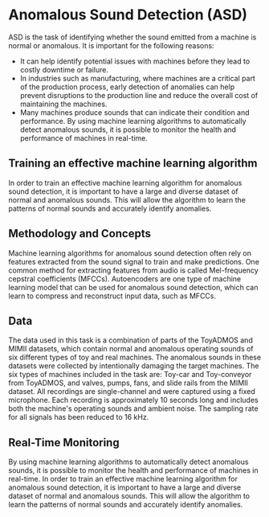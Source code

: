 # Anomalous Sound Detection (ASD)

ASD is the task of identifying whether the sound emitted from a machine is normal or anomalous. It is important for the following reasons:
- It can help identify potential issues with machines before they lead to costly downtime or failure.
- In industries such as manufacturing, where machines are a critical part of the production process, early detection of anomalies can help prevent disruptions to the production line and reduce the overall cost of maintaining the machines.
- Many machines produce sounds that can indicate their condition and performance. By using machine learning algorithms to automatically detect anomalous sounds, it is possible to monitor the health and performance of machines in real-time.

## Training an effective machine learning algorithm

In order to train an effective machine learning algorithm for anomalous sound detection, it is important to have a large and diverse dataset of normal and anomalous sounds. This will allow the algorithm to learn the patterns of normal sounds and accurately identify anomalies.

## Methodology and Concepts

Machine learning algorithms for anomalous sound detection often rely on features extracted from the sound signal to train and make predictions. One common method for extracting features from audio is called Mel-frequency cepstral coefficients (MFCCs). Autoencoders are one type of machine learning model that can be used for anomalous sound detection, which can learn to compress and reconstruct input data, such as MFCCs.

## Data

The data used in this task is a combination of parts of the ToyADMOS and MIMII datasets, which contain normal and anomalous operating sounds of six different types of toy and real machines. The anomalous sounds in these datasets were collected by intentionally damaging the target machines. The six types of machines included in the task are: Toy-car and Toy-conveyor from ToyADMOS, and valves, pumps, fans, and slide rails from the MIMII dataset. All recordings are single-channel and were captured using a fixed microphone. Each recording is approximately 10 seconds long and includes both the machine's operating sounds and ambient noise. The sampling rate for all signals has been reduced to 16 kHz.

## Real-Time Monitoring

By using machine learning algorithms to automatically detect anomalous sounds, it is possible to monitor the health and performance of machines in real-time. In order to train an effective machine learning algorithm for anomalous sound detection, it is important to have a large and diverse dataset of normal and anomalous sounds. This will allow the algorithm to learn the patterns of normal sounds and accurately identify anomalies.
